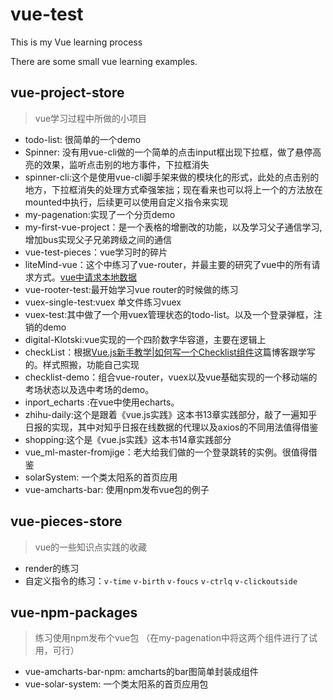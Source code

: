 # vue-test
This is my Vue learning process

There are some small vue learning examples. 

## vue-project-store
> vue学习过程中所做的小项目

* todo-list: 很简单的一个demo
* Spinner: 没有用vue-cli做的一个简单的点击input框出现下拉框，做了悬停高亮的效果，监听点击别的地方事件，下拉框消失
* spinner-cli:这个是使用vue-cli脚手架来做的模块化的形式，此处的点击别的地方，下拉框消失的处理方式牵强笨拙；现在看来也可以将上一个的方法放在mounted中执行，后续更可以使用自定义指令来实现
* my-pagenation:实现了一个分页demo
* my-first-vue-project：是一个表格的增删改的功能，以及学习父子通信学习,增加bus实现父子兄弟跨级之间的通信
* vue-test-pieces：vue学习时的碎片
* liteMind-vue：这个中练习了vue-router，并最主要的研究了vue中的所有请求方式。[vue中请求本地数据](https://www.jianshu.com/p/abfd62677911)
* vue-rooter-test:最开始学习vue router的时候做的练习
* vuex-single-test:vuex 单文件练习vuex
* vuex-test:其中做了一个用vuex管理状态的todo-list。以及一个登录弹框，注销的demo
* digital-Klotski:vue实现的一个四阶数字华容道，主要在逻辑上
* checkList：根据[Vue.js新手教学|如何写一个Checklist组件](https://blog.dunizb.com//2017/11/18/Vue-checklist-components/)这篇博客跟学写的。样式照搬，功能自己实现
* checklist-demo：组合vue-router，vuex以及vue基础实现的一个移动端的考场状态以及选中考场的demo。
*  inport_echarts :在vue中使用echarts。
*  zhihu-daily:这个是跟着《vue.js实践》这本书13章实践部分，敲了一遍知乎日报的实现，其中对知乎日报在线数据的代理以及axios的不同用法值得借鉴
*  shopping:这个是《vue.js实践》这本书14章实践部分
*  vue_ml-master-fromjige：老大给我们做的一个登录跳转的实例。很值得借鉴
*  solarSystem: 一个类太阳系的首页应用
*  vue-amcharts-bar: 使用npm发布vue包的例子
## vue-pieces-store
> vue的一些知识点实践的收藏

* render的练习
* 自定义指令的练习：`v-time` `v-birth` `v-foucs` `v-ctrlq` `v-clickoutside`

## vue-npm-packages  
> 练习使用npm发布个vue包 （在my-pagenation中将这两个组件进行了试用，可行）
* vue-amcharts-bar-npm: amcharts的bar图简单封装成组件
* vue-solar-system: 一个类太阳系的首页应用包
